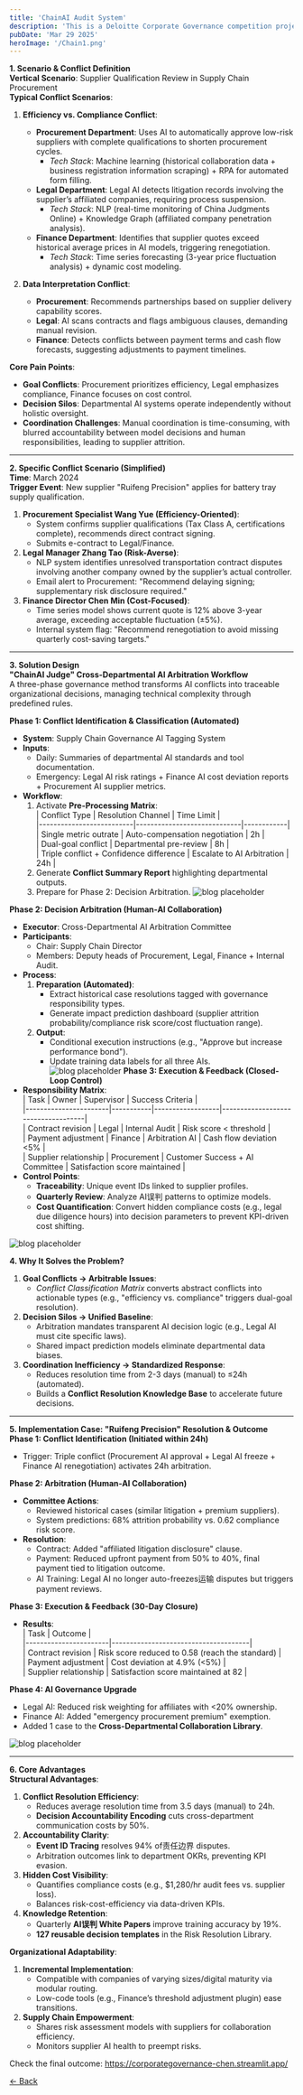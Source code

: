 ```yaml
--- 
title: 'ChainAI Audit System'
description: 'This is a Deloitte Corporate Governance competition project. The topic I have set is the audit methods for enterprises applying AI for governance.'
pubDate: 'Mar 29 2025'
heroImage: '/Chain1.png'
--- 
```



**1. Scenario & Conflict Definition**  
**Vertical Scenario**: Supplier Qualification Review in Supply Chain Procurement  
**Typical Conflict Scenarios**:  
1. **Efficiency vs. Compliance Conflict**:  
   - **Procurement Department**: Uses AI to automatically approve low-risk suppliers with complete qualifications to shorten procurement cycles.  
     - *Tech Stack*: Machine learning (historical collaboration data + business registration information scraping) + RPA for automated form filling.  
   - **Legal Department**: Legal AI detects litigation records involving the supplier’s affiliated companies, requiring process suspension.  
     - *Tech Stack*: NLP (real-time monitoring of China Judgments Online) + Knowledge Graph (affiliated company penetration analysis).  
   - **Finance Department**: Identifies that supplier quotes exceed historical average prices in AI models, triggering renegotiation.  
     - *Tech Stack*: Time series forecasting (3-year price fluctuation analysis) + dynamic cost modeling.  

2. **Data Interpretation Conflict**:  
   - **Procurement**: Recommends partnerships based on supplier delivery capability scores.  
   - **Legal**: AI scans contracts and flags ambiguous clauses, demanding manual revision.  
   - **Finance**: Detects conflicts between payment terms and cash flow forecasts, suggesting adjustments to payment timelines.  

**Core Pain Points**:  
- **Goal Conflicts**: Procurement prioritizes efficiency, Legal emphasizes compliance, Finance focuses on cost control.  
- **Decision Silos**: Departmental AI systems operate independently without holistic oversight.  
- **Coordination Challenges**: Manual coordination is time-consuming, with blurred accountability between model decisions and human responsibilities, leading to supplier attrition.  

---  

**2. Specific Conflict Scenario (Simplified)**  
**Time**: March 2024  
**Trigger Event**: New supplier "Ruifeng Precision" applies for battery tray supply qualification.  
1. **Procurement Specialist Wang Yue (Efficiency-Oriented)**:  
   - System confirms supplier qualifications (Tax Class A, certifications complete), recommends direct contract signing.  
   - Submits e-contract to Legal/Finance.  
2. **Legal Manager Zhang Tao (Risk-Averse)**:  
   - NLP system identifies unresolved transportation contract disputes involving another company owned by the supplier’s actual controller.  
   - Email alert to Procurement: "Recommend delaying signing; supplementary risk disclosure required."  
3. **Finance Director Chen Min (Cost-Focused)**:  
   - Time series model shows current quote is 12% above 3-year average, exceeding acceptable fluctuation (±5%).  
   - Internal system flag: "Recommend renegotiation to avoid missing quarterly cost-saving targets."  

---  

**3. Solution Design**  
**"ChainAI Judge" Cross-Departmental AI Arbitration Workflow**  
A three-phase governance method transforms AI conflicts into traceable organizational decisions, managing technical complexity through predefined rules.  

**Phase 1: Conflict Identification & Classification (Automated)**  
- **System**: Supply Chain Governance AI Tagging System  
- **Inputs**:  
  - Daily: Summaries of departmental AI standards and tool documentation.  
  - Emergency: Legal AI risk ratings + Finance AI cost deviation reports + Procurement AI supplier metrics.  
- **Workflow**:  
  1. Activate **Pre-Processing Matrix**:  
     | Conflict Type            | Resolution Channel          | Time Limit |  
     |--------------------------|-----------------------------|------------|  
     | Single metric outrate        | Auto-compensation negotiation | 2h         |  
     | Dual-goal conflict       | Departmental pre-review     | 8h         |  
     | Triple conflict + Confidence difference | Escalate to AI Arbitration  | 24h        |  
  2. Generate **Conflict Summary Report** highlighting departmental outputs.  
  3. Prepare for Phase 2: Decision Arbitration.
![blog placeholder](/Chain1.png)

**Phase 2: Decision Arbitration (Human-AI Collaboration)**  
- **Executor**: Cross-Departmental AI Arbitration Committee  
- **Participants**:  
  - Chair: Supply Chain Director  
  - Members: Deputy heads of Procurement, Legal, Finance + Internal Audit.  
- **Process**:  
  1. **Preparation (Automated)**:  
     - Extract historical case resolutions tagged with governance responsibility types.  
     - Generate impact prediction dashboard (supplier attrition probability/compliance risk score/cost fluctuation range).  
  2. **Output**:  
     - Conditional execution instructions (e.g., "Approve but increase performance bond").  
     - Update training data labels for all three AIs.  
![blog placeholder](/Chain2.png)
**Phase 3: Execution & Feedback (Closed-Loop Control)**  
- **Responsibility Matrix**:  
  | Task                  | Owner     | Supervisor       | Success Criteria                  |  
  |-----------------------|-----------|------------------|------------------------------------|  
  | Contract revision     | Legal     | Internal Audit   | Risk score < threshold            |  
  | Payment adjustment    | Finance   | Arbitration AI   | Cash flow deviation <5%           |  
  | Supplier relationship | Procurement | Customer Success + AI Committee | Satisfaction score maintained |  
- **Control Points**:  
  - **Traceability**: Unique event IDs linked to supplier profiles.  
  - **Quarterly Review**: Analyze AI误判 patterns to optimize models.  
  - **Cost Quantification**: Convert hidden compliance costs (e.g., legal due diligence hours) into decision parameters to prevent KPI-driven cost shifting.  

![blog placeholder](/Chain3.png)


**4. Why It Solves the Problem?**  
1. **Goal Conflicts → Arbitrable Issues**:  
   - *Conflict Classification Matrix* converts abstract conflicts into actionable types (e.g., "efficiency vs. compliance" triggers dual-goal resolution).  
2. **Decision Silos → Unified Baseline**:  
   - Arbitration mandates transparent AI decision logic (e.g., Legal AI must cite specific laws).  
   - Shared impact prediction models eliminate departmental data biases.  
3. **Coordination Inefficiency → Standardized Response**:  
   - Reduces resolution time from 2-3 days (manual) to ≤24h (automated).  
   - Builds a **Conflict Resolution Knowledge Base** to accelerate future decisions.  

---  

**5. Implementation Case: "Ruifeng Precision" Resolution & Outcome**  
**Phase 1: Conflict Identification (Initiated within 24h)**  
- Trigger: Triple conflict (Procurement AI approval + Legal AI freeze + Finance AI renegotiation) activates 24h arbitration.  

**Phase 2: Arbitration (Human-AI Collaboration)**  
- **Committee Actions**:  
  - Reviewed historical cases (similar litigation + premium suppliers).  
  - System predictions: 68% attrition probability vs. 0.62 compliance risk score.  
- **Resolution**:  
  - Contract: Added "affiliated litigation disclosure" clause.  
  - Payment: Reduced upfront payment from 50% to 40%, final payment tied to litigation outcome.  
  - AI Training: Legal AI no longer auto-freezes运输 disputes but triggers payment reviews.  

**Phase 3: Execution & Feedback (30-Day Closure)**  
- **Results**:  
  | Task                  | Outcome                              |  
  |-----------------------|--------------------------------------|  
  | Contract revision     | Risk score reduced to 0.58 (reach the standard)     |  
  | Payment adjustment    | Cost deviation at 4.9% (<5%)         |  
  | Supplier relationship | Satisfaction score maintained at 82  |  

**Phase 4: AI Governance Upgrade**  
- Legal AI: Reduced risk weighting for affiliates with <20% ownership.  
- Finance AI: Added "emergency procurement premium" exemption.  
- Added 1 case to the **Cross-Departmental Collaboration Library**.  

![blog placeholder](/Chain5.png)

---  

**6. Core Advantages**  
**Structural Advantages**:  
1. **Conflict Resolution Efficiency**:  
   - Reduces average resolution time from 3.5 days (manual) to 24h.  
   - **Decision Accountability Encoding** cuts cross-department communication costs by 50%.  
2. **Accountability Clarity**:  
   - **Event ID Tracing** resolves 94% of责任边界 disputes.  
   - Arbitration outcomes link to department OKRs, preventing KPI evasion.  
3. **Hidden Cost Visibility**:  
   - Quantifies compliance costs (e.g., $1,280/hr audit fees vs. supplier loss).  
   - Balances risk-cost-efficiency via data-driven KPIs.  
4. **Knowledge Retention**:  
   - Quarterly **AI误判 White Papers** improve training accuracy by 19%.  
   - **127 reusable decision templates** in the Risk Resolution Library.  

**Organizational Adaptability**:  
1. **Incremental Implementation**:  
   - Compatible with companies of varying sizes/digital maturity via modular routing.  
   - Low-code tools (e.g., Finance’s threshold adjustment plugin) ease transitions.  
2. **Supply Chain Empowerment**:  
   - Shares risk assessment models with suppliers for collaboration efficiency.  
   - Monitors supplier AI health to preempt risks.






Check the final outcome:
https://corporategovernance-chen.streamlit.app/


<a href="javascript:history.back()" class="back-button">← Back</a>
